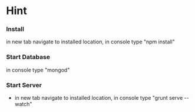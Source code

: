 # Hint

### Install
in new tab navigate to installed location, in console type "npm install"

### Start Database
 in console type "mongod"

### Start Server
- in new tab navigate to installed location, in console type "grunt serve --watch"


